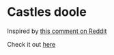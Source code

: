 # Castles doole

Inspired by [this comment on Reddit](https://old.reddit.com/r/oddlysatisfying/comments/ehzhms/castles_my_go_to_doodling_is_still_satisfying_to/)

Check it out [here](https://62cdy.csb.app/)
